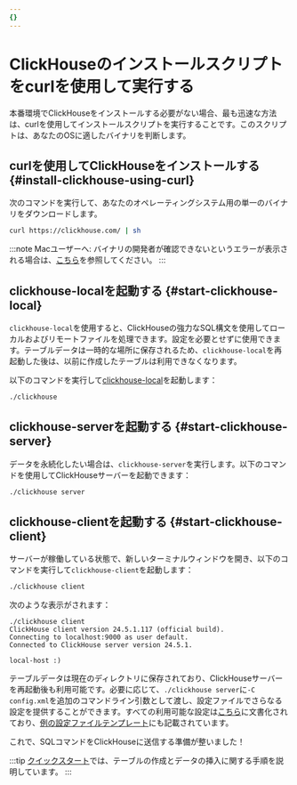 ```yaml
---
{}
---
```





# ClickHouseのインストールスクリプトをcurlを使用して実行する

本番環境でClickHouseをインストールする必要がない場合、最も迅速な方法は、curlを使用してインストールスクリプトを実行することです。このスクリプトは、あなたのOSに適したバイナリを判断します。

<VerticalStepper>

## curlを使用してClickHouseをインストールする {#install-clickhouse-using-curl}

次のコマンドを実行して、あなたのオペレーティングシステム用の単一のバイナリをダウンロードします。

```bash
curl https://clickhouse.com/ | sh
```

:::note
Macユーザーへ: バイナリの開発者が確認できないというエラーが表示される場合は、[こちら](/knowledgebase/fix-developer-verification-error-in-macos)を参照してください。
:::

## clickhouse-localを起動する {#start-clickhouse-local}

`clickhouse-local`を使用すると、ClickHouseの強力なSQL構文を使用してローカルおよびリモートファイルを処理できます。設定を必要とせずに使用できます。テーブルデータは一時的な場所に保存されるため、`clickhouse-local`を再起動した後は、以前に作成したテーブルは利用できなくなります。

以下のコマンドを実行して[clickhouse-local](/operations/utilities/clickhouse-local)を起動します：

```bash
./clickhouse
```

## clickhouse-serverを起動する {#start-clickhouse-server}

データを永続化したい場合は、`clickhouse-server`を実行します。以下のコマンドを使用してClickHouseサーバーを起動できます：

```bash
./clickhouse server
```

## clickhouse-clientを起動する {#start-clickhouse-client}

サーバーが稼働している状態で、新しいターミナルウィンドウを開き、以下のコマンドを実行して`clickhouse-client`を起動します：

```bash
./clickhouse client
```

次のような表示がされます：

```response
./clickhouse client
ClickHouse client version 24.5.1.117 (official build).
Connecting to localhost:9000 as user default.
Connected to ClickHouse server version 24.5.1.

local-host :)
```

テーブルデータは現在のディレクトリに保存されており、ClickHouseサーバーを再起動後も利用可能です。必要に応じて、`./clickhouse server`に`-C config.xml`を追加のコマンドライン引数として渡し、設定ファイルでさらなる設定を提供することができます。すべての利用可能な設定は[こちら](/operations/server-configuration-parameters/settings)に文書化されており、[例の設定ファイルテンプレート](https://github.com/ClickHouse/ClickHouse/blob/master/programs/server/config.xml)にも記載されています。

これで、SQLコマンドをClickHouseに送信する準備が整いました！

:::tip
[クイックスタート](/quick-start.mdx)では、テーブルの作成とデータの挿入に関する手順を説明しています。
:::

</VerticalStepper>
